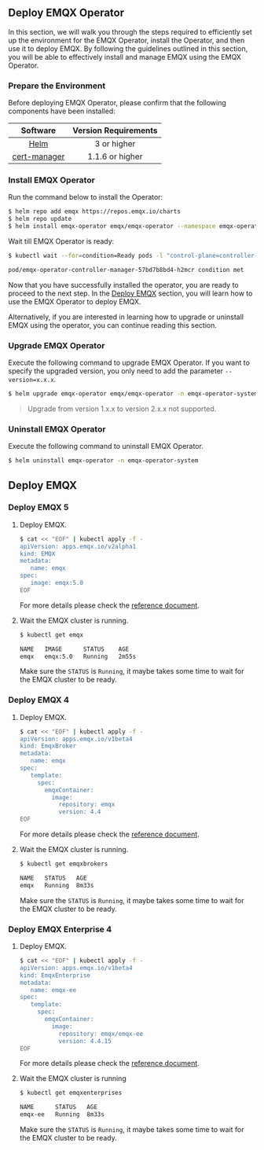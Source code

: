 ## Deploy EMQX Operator

In this section, we will walk you through the steps required to efficiently set up the environment for the EMQX Operator, install the Operator, and then use it to deploy EMQX. By following the guidelines outlined in this section, you will be able to effectively install and manage EMQX using the EMQX Operator.

### Prepare the Environment

Before deploying EMQX Operator, please confirm that the following components have been installed:

| Software                | Version Requirements |
|:-----------------------:|:--------------------:|
|  [Helm](https://helm.sh)                 |  3 or higher  |
|  [cert-manager](https://cert-manager.io) |  1.1.6 or higher  |

### Install EMQX Operator

Run the command below to install the Operator:

```bash
$ helm repo add emqx https://repos.emqx.io/charts
$ helm repo update
$ helm install emqx-operator emqx/emqx-operator --namespace emqx-operator-system --create-namespace
```

Wait till EMQX Operator is ready:

```bash
$ kubectl wait --for=condition=Ready pods -l "control-plane=controller-manager" -n emqx-operator-system

pod/emqx-operator-controller-manager-57bd7b8bd4-h2mcr condition met
```

Now that you have successfully installed the operator, you are ready to proceed to the next step. In the [Deploy EMQX](#deploy-emqx) section, you will learn how to use the EMQX Operator to deploy EMQX. 

Alternatively, if you are interested in learning how to upgrade or uninstall EMQX using the operator, you can continue reading this section. 

### Upgrade EMQX Operator

Execute the following command to upgrade EMQX Operator. If you want to specify the upgraded version, you only need to add the parameter `--version=x.x.x`.

```bash
$ helm upgrade emqx-operator emqx/emqx-operator -n emqx-operator-system
```

> Upgrade from version 1.x.x to version 2.x.x not supported. 

### Uninstall EMQX Operator

Execute the following command to uninstall EMQX Operator.

```bash
$ helm uninstall emqx-operator -n emqx-operator-system
```

## Deploy EMQX

### Deploy EMQX 5 

<!--Distinguish enterprise and opensource after 5.0 stablized-->

1. Deploy EMQX.

   ```bash
   $ cat << "EOF" | kubectl apply -f -
   apiVersion: apps.emqx.io/v2alpha1
   kind: EMQX
   metadata:
      name: emqx
   spec:
      image: emqx:5.0
   EOF
   ```

   For more details please check the [reference document](https://github.com/emqx/emqx-operator/blob/main/docs/en_US/reference/v2alpha1-reference.md).

2. Wait the EMQX cluster is running.

   ```bash
   $ kubectl get emqx
   
   NAME   IMAGE      STATUS    AGE
   emqx   emqx:5.0   Running   2m55s
   ```

   Make sure the `STATUS` is `Running`, it maybe takes some time to wait for the EMQX cluster to be ready.

### Deploy EMQX 4

1. Deploy EMQX.

   ```bash
   $ cat << "EOF" | kubectl apply -f -
   apiVersion: apps.emqx.io/v1beta4
   kind: EmqxBroker
   metadata:
      name: emqx
   spec:
      template:
        spec:
          emqxContainer:
            image:
              repository: emqx
              version: 4.4
   EOF
   ```

   For more details please check the [reference document](https://github.com/emqx/emqx-operator/blob/main/docs/en_US/reference/v1beta4-reference.md).

2. Wait the EMQX cluster is running.

   ```bash
   $ kubectl get emqxbrokers
   
   NAME   STATUS   AGE
   emqx   Running  8m33s
   ```

   Make sure the `STATUS` is `Running`, it maybe takes some time to wait for the EMQX cluster to be ready.

### Deploy EMQX Enterprise 4

1. Deploy EMQX.

    ```bash
    $ cat << "EOF" | kubectl apply -f -
    apiVersion: apps.emqx.io/v1beta4
    kind: EmqxEnterprise
    metadata:
       name: emqx-ee
    spec:
       template:
         spec:
           emqxContainer:
             image:
               repository: emqx/emqx-ee
               version: 4.4.15
    EOF
    ```

    For more details please check the [reference document](https://github.com/emqx/emqx-operator/blob/main/docs/en_US/reference/v1beta4-reference.md).

2. Wait the EMQX cluster is running

   ```bash
   $ kubectl get emqxenterprises
   
   NAME      STATUS   AGE
   emqx-ee   Running  8m33s
   ```

   Make sure the `STATUS` is `Running`, it maybe takes some time to wait for the EMQX cluster to be ready.
